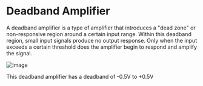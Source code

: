 # Deadband Amplifier
A deadband amplifier is a type of amplifier that introduces a "dead zone" or non-responsive region around a certain input range. Within this deadband region, small input signals produce no output response. Only when the input exceeds a certain threshold does the amplifier begin to respond and amplify the signal.

![image](https://github.com/user-attachments/assets/273a51ec-7505-4568-af84-225871e647df)


This deadband amplifier has a deadband of -0.5V to +0.5V
